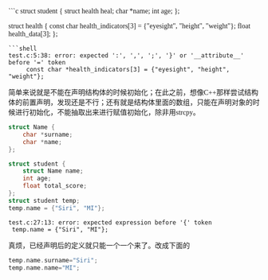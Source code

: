 <font face="楷体">
```c
struct student {
    struct health heal;
    char *name;
    int age;
};

struct health {
    const char health_indicators[3] = {"eyesight", "height", "weight"};
    float health_data[3];
};
```
```shell
test.c:5:38: error: expected ':', ',', ';', '}' or '__attribute__' before '=' token
     const char *health_indicators[3] = {"eyesight", "height", "weight"};
```
简单来说就是不能在声明结构体的时候初始化；在此之前，想像C++那样尝试结构体的前置声明，发现还是不行；还有就是结构体里面的数组，只能在声明对象的时候进行初始化，不能抽取出来进行赋值初始化，除非用strcpy。
```c
struct Name {
    char *surname;
    char *name;
};

struct student {
    struct Name name;
    int age;
    float total_score;
};
struct student temp;
temp.name = {"Siri", "MI"};
```
```shell
test.c:27:13: error: expected expression before '{' token
 temp.name = {"Siri", "MI"};
```
真烦，已经声明后的定义就只能一个一个来了。改成下面的
```c
temp.name.surname="Siri";
temp.name.name="MI";
```